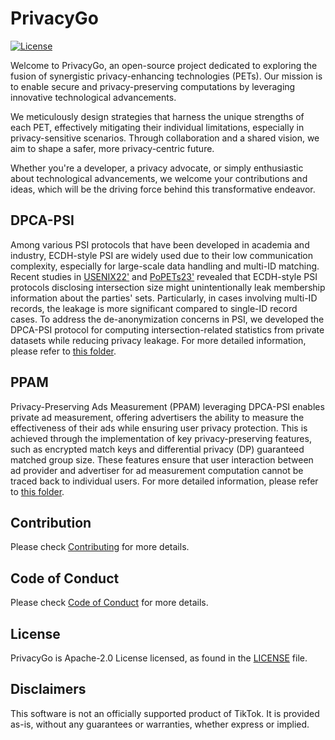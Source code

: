 # PrivacyGo
[![License](https://img.shields.io/badge/license-Apache%202-blue.svg)](LICENSE)

Welcome to PrivacyGo, an open-source project dedicated to exploring the fusion of synergistic privacy-enhancing technologies (PETs). Our mission is to enable secure and privacy-preserving computations by leveraging innovative technological advancements.

We meticulously design strategies that harness the unique strengths of each PET, effectively mitigating their individual limitations, especially in privacy-sensitive scenarios. Through collaboration and a shared vision, we aim to shape a safer, more privacy-centric future.

Whether you're a developer, a privacy advocate, or simply enthusiastic about technological advancements, we welcome your contributions and ideas, which will be the driving force behind this transformative endeavor.

## DPCA-PSI

Among various PSI protocols that have been developed in academia and industry, ECDH-style PSI are widely used due to their low communication complexity, especially for large-scale data handling and multi-ID matching. Recent studies in [USENIX22'](https://www.usenix.org/system/files/sec22-guo.pdf) and [PoPETs23'](https://petsymposium.org/popets/2023/popets-2023-0043.pdf) revealed that ECDH-style PSI protocols disclosing intersection size might unintentionally leak membership information about the parties' sets. Particularly, in cases involving multi-ID records, the leakage is more significant compared to single-ID record cases. To address the de-anonymization concerns in PSI, we developed the DPCA-PSI protocol for computing intersection-related statistics from private datasets while reducing privacy leakage. For more detailed information, please refer to [this folder](./dpca-psi).

## PPAM

Privacy-Preserving Ads Measurement (PPAM) leveraging DPCA-PSI enables private ad measurement, offering advertisers the ability to measure the effectiveness of their ads while ensuring user privacy protection. This is achieved through the implementation of key privacy-preserving features, such as encrypted match keys and differential privacy (DP) guaranteed matched group size. These features ensure that user interaction between ad provider and advertiser for ad measurement computation cannot be traced back to individual users. For more detailed information, please refer to [this folder](./ppam).

## Contribution

Please check [Contributing](CONTRIBUTING.md) for more details.

## Code of Conduct

Please check [Code of Conduct](CODE_OF_CONDUCT.md) for more details.

## License

PrivacyGo is Apache-2.0 License licensed, as found in the [LICENSE](LICENSE) file.

## Disclaimers

This software is not an officially supported product of TikTok. It is provided as-is, without any guarantees or warranties, whether express or implied.
